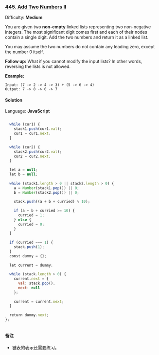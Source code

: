 ### [445\. Add Two Numbers II](https://leetcode.com/problems/add-two-numbers-ii/)

Difficulty: **Medium**


You are given two **non-empty** linked lists representing two non-negative integers. The most significant digit comes first and each of their nodes contain a single digit. Add the two numbers and return it as a linked list.

You may assume the two numbers do not contain any leading zero, except the number 0 itself.

**Follow up:**
What if you cannot modify the input lists? In other words, reversing the lists is not allowed.

**Example:**

```
Input: (7 -> 2 -> 4 -> 3) + (5 -> 6 -> 4)
Output: 7 -> 8 -> 0 -> 7
```


#### Solution

Language: **JavaScript**

```javascript
​
  while (cur1) {
    stack1.push(cur1.val);
    cur1 = cur1.next;
  }
​
  while (cur2) {
    stack2.push(cur2.val);
    cur2 = cur2.next;
  }
​
  let a = null;
  let b = null;
​
  while (stack1.length > 0 || stack2.length > 0) {
    a = Number(stack1.pop()) || 0;
    b = Number(stack2.pop()) || 0;
​
    stack.push((a + b + curried) % 10);
​
    if (a + b + curried >= 10) {
      curried = 1;
    } else {
      curried = 0;
    }
  }
​
  if (curried === 1) {
    stack.push(1);
  }
  const dummy = {};
​
  let current = dummy;
​
  while (stack.length > 0) {
    current.next = {
      val: stack.pop(),
      next: null
    };
​
    current = current.next;
  }
​
  return dummy.next;
};  
​
```

#### 备注
* 链表的表示还需要练习。
